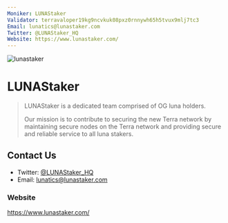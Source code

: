 ```yaml
---
Moniker: LUNAStaker
Validator: terravaloper19kg9ncvkuk08pxz0rnnywh65h5tvux9mlj7tc3
Email: lunatics@lunastaker.com
Twitter: @LUNAStaker_HQ
Website: https://www.lunastaker.com/
---
```



 ![lunastaker](logo.png)
# LUNAStaker

> LUNAStaker is a dedicated team comprised of OG luna holders.
>
> Our mission is to contribute to securing the new Terra network by maintaining secure nodes on the Terra network and providing secure and reliable service to all luna stakers.

## Contact Us

- Twitter: [@LUNAStaker_HQ](https://twitter.com/LUNAStaker_HQ)
- Email: lunatics@lunastaker.com

### Website

https://www.lunastaker.com/
